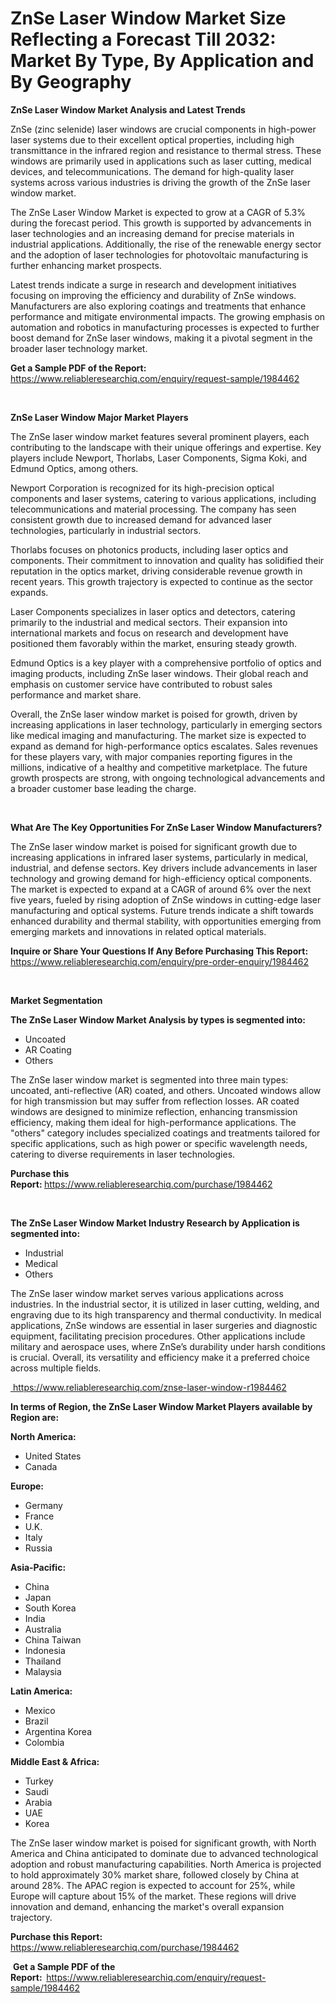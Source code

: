 <p><h1>ZnSe Laser Window Market Size Reflecting a Forecast Till 2032: Market By Type, By Application and By Geography</h1></p><p><strong>ZnSe Laser Window Market Analysis and Latest Trends</strong></p>
<p><p>ZnSe (zinc selenide) laser windows are crucial components in high-power laser systems due to their excellent optical properties, including high transmittance in the infrared region and resistance to thermal stress. These windows are primarily used in applications such as laser cutting, medical devices, and telecommunications. The demand for high-quality laser systems across various industries is driving the growth of the ZnSe laser window market.</p><p>The ZnSe Laser Window Market is expected to grow at a CAGR of 5.3% during the forecast period. This growth is supported by advancements in laser technologies and an increasing demand for precise materials in industrial applications. Additionally, the rise of the renewable energy sector and the adoption of laser technologies for photovoltaic manufacturing is further enhancing market prospects.</p><p>Latest trends indicate a surge in research and development initiatives focusing on improving the efficiency and durability of ZnSe windows. Manufacturers are also exploring coatings and treatments that enhance performance and mitigate environmental impacts. The growing emphasis on automation and robotics in manufacturing processes is expected to further boost demand for ZnSe laser windows, making it a pivotal segment in the broader laser technology market.</p></p>
<p><strong>Get a Sample PDF of the Report:&nbsp;</strong> <a href="https://www.reliableresearchiq.com/enquiry/request-sample/1984462?utm_campaign=2754&utm_medium=2&utm_source=Github&utm_content=ia&utm_term=12042025&utm_id=znse-laser-window">https://www.reliableresearchiq.com/enquiry/request-sample/1984462</a></p>
<p>&nbsp;</p>
<p><strong>ZnSe Laser Window Major Market Players</strong></p>
<p><p>The ZnSe laser window market features several prominent players, each contributing to the landscape with their unique offerings and expertise. Key players include Newport, Thorlabs, Laser Components, Sigma Koki, and Edmund Optics, among others.</p><p>Newport Corporation is recognized for its high-precision optical components and laser systems, catering to various applications, including telecommunications and material processing. The company has seen consistent growth due to increased demand for advanced laser technologies, particularly in industrial sectors.</p><p>Thorlabs focuses on photonics products, including laser optics and components. Their commitment to innovation and quality has solidified their reputation in the optics market, driving considerable revenue growth in recent years. This growth trajectory is expected to continue as the sector expands.</p><p>Laser Components specializes in laser optics and detectors, catering primarily to the industrial and medical sectors. Their expansion into international markets and focus on research and development have positioned them favorably within the market, ensuring steady growth.</p><p>Edmund Optics is a key player with a comprehensive portfolio of optics and imaging products, including ZnSe laser windows. Their global reach and emphasis on customer service have contributed to robust sales performance and market share.</p><p>Overall, the ZnSe laser window market is poised for growth, driven by increasing applications in laser technology, particularly in emerging sectors like medical imaging and manufacturing. The market size is expected to expand as demand for high-performance optics escalates. Sales revenues for these players vary, with major companies reporting figures in the millions, indicative of a healthy and competitive marketplace. The future growth prospects are strong, with ongoing technological advancements and a broader customer base leading the charge.</p></p>
<p>&nbsp;</p>
<p><strong>What Are The Key Opportunities For ZnSe Laser Window Manufacturers?</strong></p>
<p><p>The ZnSe laser window market is poised for significant growth due to increasing applications in infrared laser systems, particularly in medical, industrial, and defense sectors. Key drivers include advancements in laser technology and growing demand for high-efficiency optical components. The market is expected to expand at a CAGR of around 6% over the next five years, fueled by rising adoption of ZnSe windows in cutting-edge laser manufacturing and optical systems. Future trends indicate a shift towards enhanced durability and thermal stability, with opportunities emerging from emerging markets and innovations in related optical materials.</p></p>
<p><strong>Inquire or Share Your Questions If Any Before Purchasing This Report:</strong> <a href="https://www.reliableresearchiq.com/enquiry/pre-order-enquiry/1984462?utm_campaign=2754&utm_medium=2&utm_source=Github&utm_content=ia&utm_term=12042025&utm_id=znse-laser-window">https://www.reliableresearchiq.com/enquiry/pre-order-enquiry/1984462</a></p>
<p>&nbsp;</p>
<p><strong>Market Segmentation</strong></p>
<p><strong>The ZnSe Laser Window Market Analysis by types is segmented into:</strong></p>
<p><ul><li>Uncoated</li><li>AR Coating</li><li>Others</li></ul></p>
<p><p>The ZnSe laser window market is segmented into three main types: uncoated, anti-reflective (AR) coated, and others. Uncoated windows allow for high transmission but may suffer from reflection losses. AR coated windows are designed to minimize reflection, enhancing transmission efficiency, making them ideal for high-performance applications. The "others" category includes specialized coatings and treatments tailored for specific applications, such as high power or specific wavelength needs, catering to diverse requirements in laser technologies.</p></p>
<p><strong>Purchase this Report:&nbsp;</strong><a href="https://www.reliableresearchiq.com/purchase/1984462?utm_campaign=2754&utm_medium=2&utm_source=Github&utm_content=ia&utm_term=12042025&utm_id=znse-laser-window">https://www.reliableresearchiq.com/purchase/1984462</a></p>
<p>&nbsp;</p>
<p><strong>The ZnSe Laser Window Market Industry Research by Application is segmented into:</strong></p>
<p><ul><li>Industrial</li><li>Medical</li><li>Others</li></ul></p>
<p><p>The ZnSe laser window market serves various applications across industries. In the industrial sector, it is utilized in laser cutting, welding, and engraving due to its high transparency and thermal conductivity. In medical applications, ZnSe windows are essential in laser surgeries and diagnostic equipment, facilitating precision procedures. Other applications include military and aerospace uses, where ZnSe’s durability under harsh conditions is crucial. Overall, its versatility and efficiency make it a preferred choice across multiple fields.</p></p>
<p><a href="https://www.reliableresearchiq.com/znse-laser-window-r1984462?utm_campaign=2754&utm_medium=2&utm_source=Github&utm_content=ia&utm_term=12042025&utm_id=znse-laser-window">&nbsp;https://www.reliableresearchiq.com/znse-laser-window-r1984462</a></p>
<p><strong>In terms of Region, the ZnSe Laser Window Market Players available by Region are:</strong></p>
<p>
    <p> <strong> North America: </strong>
        <ul>
            <li>United States</li>
            <li>Canada</li>
        </ul>
        </p> 
    <p> <strong> Europe: </strong>
        <ul>
            <li>Germany</li>
            <li>France</li>
            <li>U.K.</li>
            <li>Italy</li>
            <li>Russia</li>
        </ul>
        </p> 
    <p> <strong> Asia-Pacific: </strong>
        <ul>
            <li>China</li>
            <li>Japan</li>
            <li>South Korea</li>
            <li>India</li>
            <li>Australia</li>
            <li>China Taiwan</li>
            <li>Indonesia</li>
            <li>Thailand</li>
            <li>Malaysia</li>
        </ul>
        </p> 
    <p> <strong> Latin America: </strong>
        <ul>
            <li>Mexico</li>
            <li>Brazil</li>
            <li>Argentina Korea</li>
            <li>Colombia</li>
        </ul>
        </p> 
    <p> <strong> Middle East & Africa: </strong>
        <ul>
            <li>Turkey</li>
            <li>Saudi</li>
            <li>Arabia</li>
            <li>UAE</li>
            <li>Korea</li>
        </ul>
    </p>
    </p>
<p><p>The ZnSe laser window market is poised for significant growth, with North America and China anticipated to dominate due to advanced technological adoption and robust manufacturing capabilities. North America is projected to hold approximately 30% market share, followed closely by China at around 28%. The APAC region is expected to account for 25%, while Europe will capture about 15% of the market. These regions will drive innovation and demand, enhancing the market's overall expansion trajectory.</p></p>
<p><strong>Purchase this Report: </strong><a href="https://www.reliableresearchiq.com/purchase/1984462?utm_campaign=2754&utm_medium=2&utm_source=Github&utm_content=ia&utm_term=12042025&utm_id=znse-laser-window">https://www.reliableresearchiq.com/purchase/1984462</a></p>
<p>&nbsp;<strong>Get a Sample PDF of the Report:&nbsp;&nbsp;</strong><a href="https://www.reliableresearchiq.com/enquiry/request-sample/1984462?utm_campaign=2754&utm_medium=2&utm_source=Github&utm_content=ia&utm_term=12042025&utm_id=znse-laser-window">https://www.reliableresearchiq.com/enquiry/request-sample/1984462</a></p>
<p><strong></strong></p>
<p><p></p><p></p><p></p></p>